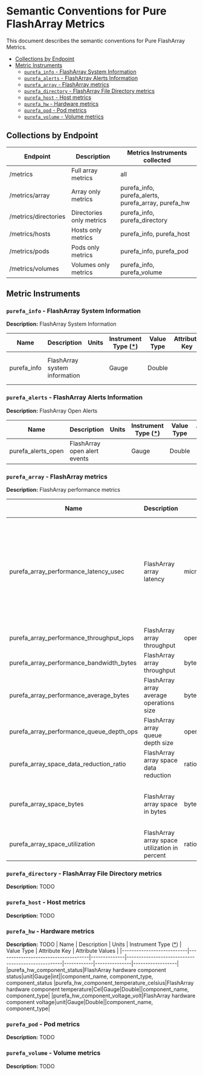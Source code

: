 # Semantic Conventions for Pure FlashArray Metrics <!-- omit from toc -->

This document describes the semantic conventions for Pure FlashArray Metrics.


<!-- toc -->

- [Collections by Endpoint](#collections-by-endpoint)
- [Metric Instruments](#metric-instruments)
  - [`purefa_info` - FlashArray System Information](#purefa_info---flasharray-system-information)
  - [`purefa_alerts` - FlashArray Alerts Information](#purefa_alerts---flasharray-alerts-information)
  - [`purefa_array` - FlashArray metrics](#purefa_array---flasharray-metrics)
  - [`purefa_directory` - FlashArray File Directory metrics](#purefa_directory---flasharray-file-directory-metrics)
  - [`purefa_host` - Host metrics](#purefa_host---host-metrics)
  - [`purefa_hw` - Hardware metrics](#purefa_hw---hardware-metrics)
  - [`purefa_pod` - Pod metrics](#purefa_pod---pod-metrics)
  - [`purefa_volume` - Volume metrics](#purefa_volume---volume-metrics)

<!-- tocstop -->

## Collections by Endpoint

Endpoint | Description | Metrics Instruments collected
---|---|---
/metrics | Full array metrics | all
/metrics/array  | Array only metrics | purefa_info, purefa_alerts, purefa_array, purefa_hw
/metrics/directories | Directories only metrics | purefa_info, purefa_directory
/metrics/hosts  | Hosts only metrics | purefa_info, purefa_host
/metrics/pods  | Pods only metrics | purefa_info, purefa_pod
/metrics/volumes | Volumes only metrics | purefa_info, purefa_volume


## Metric Instruments

### `purefa_info` - FlashArray System Information

**Description:** FlashArray System Information

| Name                   | Description                                                                                              | Units | Instrument Type ([*](README.md#instrument-types)) | Value Type | Attribute Key | Attribute Values                    |
| ---------------------- | -------------------------------------------------------------------------------------------------------- | ----- | ------------------------------------------------- | ---------- | ---------------- | ----------------------------------- |
| purefa_info        |FlashArray system information                                                                            |      | Gauge                                           | Double     |             | array_name, os, system_id, version |


### `purefa_alerts` - FlashArray Alerts Information

**Description:** FlashArray Open Alerts

| Name                      | Description | Units | Instrument Type ([*](README.md#instrument-types)) | Value Type | Attribute Key | Attribute Values         |
| ------------------------- | ----------- | ----- | ------------------------------------------------- | ---------- | ------------- | ------------------------ |
| purefa_alerts_open       | FlashArray open alert events            |     | Gauge                                     | Double      |          | component_name, component_type, severity |


### `purefa_array` - FlashArray metrics

**Description:** FlashArray performance metrics

| Name                      | Description                         | Units        | Instrument Type ([*](README.md#instrument-types)) | Value Type | Attribute Key | Attribute Values |
|---------------------------|-------------------------------------|--------------|---------------------------------------------------|------------|---------------|------------------|
|purefa_array_performance_latency_usec|FlashArray array latency|microsecond|Gauge|Double|dimension|queue_usec_per_mirrored_write_op, queue_usec_per_read_op, queue_usec_per_write_op, san_usec_per_mirrored_write_op, san_usec_per_read_op, san_usec_per_write_op, service_usec_per_mirrored_write_op, service_usec_per_read_op, service_usec_per_write_op, usec_per_mirrored_write_op, usec_per_read_op, usec_per_write_op, service_usec_per_read_op_cache_reduction, local_queue_usec_per_op, usec_per_other_op
|purefa_array_performance_throughput_iops|FlashArray array throughput|operations/second|Gauge|Double|dimension|mirrored_writes_per_sec, reads_per_sec, writes_per_sec, others_per_sec
|purefa_array_performance_bandwidth_bytes|FlashArray array throughput|bytes/second|Gauge|Double|dimension|mirrored_write_bytes_per_sec, read_bytes_per_sec, write_bytes_per_sec
|purefa_array_performance_average_bytes|FlashArray array average operations size|bytes|Gauge|Double|dimension|bytes_per_mirrored_write, bytes_per_op, bytes_per_read, bytes_per_write
|purefa_array_performance_queue_depth_ops|FlashArray array queue depth size|operations|Gauge|Double|||
|purefa_array_space_data_reduction_ratio|FlashArray array space data reduction|ratio|Gauge|Double|||
|purefa_array_space_bytes|FlashArray array space in bytes|bytes|Gauge|Double|space|capacity, shared, snapshots, system, thin_provisioning, total_physical, total_provisioned, total_reduction, unique, virtual, replication, shared_effective, snapshots_effective, unique_effective, total_effective, empty
|purefa_array_space_utilization|FlashArray array space utilization in percent|ratio|Gauge|Double


### `purefa_directory` - FlashArray File Directory metrics

**Description:** TODO


### `purefa_host` - Host metrics

**Description:** TODO


### `purefa_hw` - Hardware metrics

**Description:** TODO
| Name                      | Description                         | Units        | Instrument Type ([*](README.md#instrument-types)) | Value Type | Attribute Key | Attribute Values |
|---------------------------|-------------------------------------|--------------|---------------------------------------------------|------------|---------------|------------------|
|purefa_hw_component_status|FlashArray hardware component status|unit|Gauge|int||component_name, component_type, component_status
|purefa_hw_component_temperature_celsius|FlashArray hardware component temperature|Cel|Gauge|Double||component_name, component_type|
|purefa_hw_component_voltage_volt|FlashArray hardware component voltage|unit|Gauge|Double||component_name, component_type|



### `purefa_pod` - Pod metrics

**Description:** TODO


### `purefa_volume` - Volume metrics

**Description:** TODO
